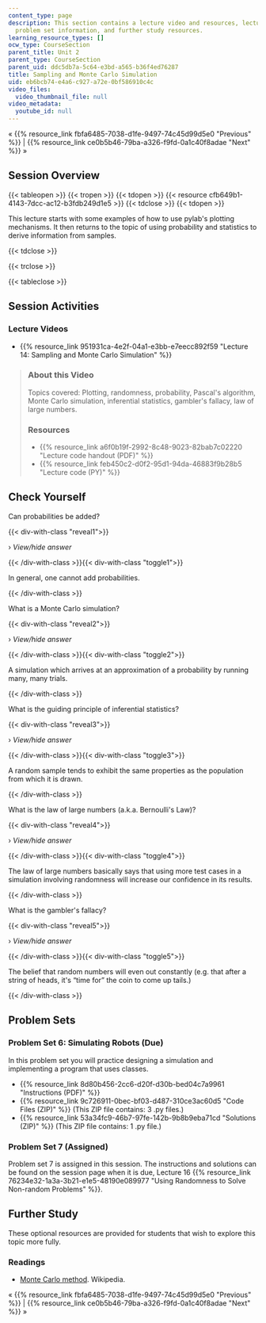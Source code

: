 ```yaml
---
content_type: page
description: This section contains a lecture video and resources, lecture questions;
  problem set information, and further study resources.
learning_resource_types: []
ocw_type: CourseSection
parent_title: Unit 2
parent_type: CourseSection
parent_uid: ddc5db7a-5c64-e3bd-a565-b36f4ed76287
title: Sampling and Monte Carlo Simulation
uid: eb6bcb74-e4a6-c927-a72e-0bf586910c4c
video_files:
  video_thumbnail_file: null
video_metadata:
  youtube_id: null
---
```


« {{% resource_link fbfa6485-7038-d1fe-9497-74c45d99d5e0 "Previous" %}} | {{% resource_link ce0b5b46-79ba-a326-f9fd-0a1c40f8adae "Next" %}} »

Session Overview
----------------

{{< tableopen >}}
{{< tropen >}}
{{< tdopen >}}
{{< resource cfb649b1-4143-7dcc-ac12-b3fdb249d1e5 >}}
{{< tdclose >}}
{{< tdopen >}}


This lecture starts with some examples of how to use pylab's plotting mechanisms. It then returns to the topic of using probability and statistics to derive information from samples.


{{< tdclose >}}

{{< trclose >}}

{{< tableclose >}}

Session Activities
------------------

### Lecture Videos

*   {{% resource_link 951931ca-4e2f-04a1-e3bb-e7eecc892f59 "Lecture 14: Sampling and Monte Carlo Simulation" %}}

> ### About this Video
> 
> Topics covered: Plotting, randomness, probability, Pascal's algorithm, Monte Carlo simulation, inferential statistics, gambler's fallacy, law of large numbers.
> 
> ### Resources
> 
> *   {{% resource_link a6f0b19f-2992-8c48-9023-82bab7c02220 "Lecture code handout (PDF)" %}}
> *   {{% resource_link feb450c2-d0f2-95d1-94da-46883f9b28b5 "Lecture code (PY)" %}}

Check Yourself
--------------

Can probabilities be added?

{{< div-with-class "reveal1">}}

› _View/hide answer_

{{< /div-with-class >}}{{< div-with-class "toggle1">}}

In general, one cannot add probabilities.

{{< /div-with-class >}}

What is a Monte Carlo simulation?

{{< div-with-class "reveal2">}}

› _View/hide answer_

{{< /div-with-class >}}{{< div-with-class "toggle2">}}

A simulation which arrives at an approximation of a probability by running many, many trials.

{{< /div-with-class >}}

What is the guiding principle of inferential statistics?

{{< div-with-class "reveal3">}}

› _View/hide answer_

{{< /div-with-class >}}{{< div-with-class "toggle3">}}

A random sample tends to exhibit the same properties as the population from which it is drawn.

{{< /div-with-class >}}

What is the law of large numbers (a.k.a. Bernoulli's Law)?

{{< div-with-class "reveal4">}}

› _View/hide answer_

{{< /div-with-class >}}{{< div-with-class "toggle4">}}

The law of large numbers basically says that using more test cases in a simulation involving randomness will increase our confidence in its results.

{{< /div-with-class >}}

What is the gambler's fallacy?

{{< div-with-class "reveal5">}}

› _View/hide answer_

{{< /div-with-class >}}{{< div-with-class "toggle5">}}

The belief that random numbers will even out constantly (e.g. that after a string of heads, it's “time for” the coin to come up tails.)

{{< /div-with-class >}}

Problem Sets
------------

### Problem Set 6: Simulating Robots (Due)

In this problem set you will practice designing a simulation and implementing a program that uses classes.

*   {{% resource_link 8d80b456-2cc6-d20f-d30b-bed04c7a9961 "Instructions (PDF)" %}}
*   {{% resource_link 9c726911-0bec-bf03-d487-310ce3ac60d5 "Code Files (ZIP)" %}} (This ZIP file contains: 3 .py files.)
*   {{% resource_link 53a34fc9-46b7-97fe-142b-9b8b9eba71cd "Solutions (ZIP)" %}} (This ZIP file contains: 1 .py file.)

### Problem Set 7 (Assigned)

Problem set 7 is assigned in this session. The instructions and solutions can be found on the session page when it is due, Lecture 16 {{% resource_link 76234e32-1a3a-3b21-e1e5-48190e089977 "Using Randomness to Solve Non-random Problems" %}}.

Further Study
-------------

These optional resources are provided for students that wish to explore this topic more fully.

### Readings

*   [Monte Carlo method](http://en.wikipedia.org/wiki/Monte_Carlo_method). Wikipedia.

« {{% resource_link fbfa6485-7038-d1fe-9497-74c45d99d5e0 "Previous" %}} | {{% resource_link ce0b5b46-79ba-a326-f9fd-0a1c40f8adae "Next" %}} »
